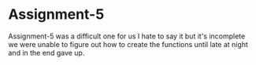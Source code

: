 # Assignment-5
Assignment-5 was a difficult one for us I hate to say it but it's incomplete we were unable to figure out how to create the functions until late at night and in the end gave up.

